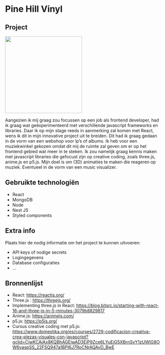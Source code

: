 # Pine Hill Vinyl

## Project
<img src="https://user-images.githubusercontent.com/71761516/154865538-8045a315-ef3a-43bb-9fd0-e00bae901997.png" width="250" height="auto">

Aangezien ik mij graag zou focussen op een job als frontend developer, had ik graag wat geëxperimenteerd met verschillende javascript frameworks en libraries. Daar ik op mijn stage reeds in aanmerking zal komen met React, wens ik dit in mijn innovative project uit te breiden. Dit had ik graag gedaan in de vorm van een webshop voor lp’s of albums.
Ik heb voor een muziekwinkel gekozen omdat dit mij de ruimte zal geven om er op het frontend gebied wat meer in te steken. Ik zou namelijk graag kennis maken met javascript libraries die gefocust zijn op creative coding, zoals three.js, anime.js en p5.js. Mijn doel is om (3D) animaties te maken die reageren op muziek. Eventueel in de vorm van een music visualizer. 




## Gebruikte technologiën

- React
- MongoDB
- Node
- Nest JS
- Styled components


## Extra info
Plaats hier de nodig informatie om het
project te kunnen uitvoeren:

- API keys of nodige secrets
- Logingegevens
- Database configuraties
- ...

## Bronnenlijst
- React: https://reactjs.org/
- Three.js : https://threejs.org/
- Implementing three.js in React: https://blog.bitsrc.io/starting-with-react-16-and-three-js-in-5-minutes-3079b8829817
- Anime.js: https://animejs.com/
- p5.js: https://p5js.org/
- Cursus creative coding met p5.js: https://www.domestika.org/es/courses/2729-codificacion-creativa-crea-piezas-visuales-con-javascript?gclid=CjwKCAiAx8KQBhAGEiwAD3EiP9Zce6LYuEiG5XBrnSvY1zUWIG8OW6vaspSS_22FSQ947a1BPI6J7RoCNrAQAvD_BwE

